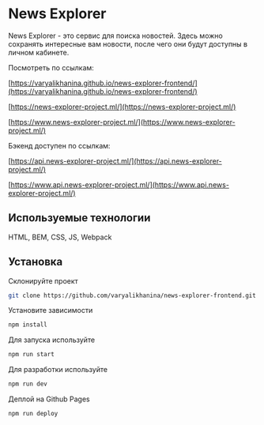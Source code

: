 # News Explorer

News Explorer - это сервис для поиска новостей. Здесь можно сохранять интересные вам новости, после чего они будут доступны в личном кабинете.

Посмотреть по ссылкам:

[https://varyalikhanina.github.io/news-explorer-frontend/](https://varyalikhanina.github.io/news-explorer-frontend/)

[https://news-explorer-project.ml/](https://news-explorer-project.ml/)

[https://www.news-explorer-project.ml/](https://www.news-explorer-project.ml/)

Бэкенд доступен по ссылкам:

[https://api.news-explorer-project.ml/](https://api.news-explorer-project.ml/)

[https://www.api.news-explorer-project.ml/](https://www.api.news-explorer-project.ml/)

## Используемые технологии

HTML, BEM, CSS, JS, Webpack

## Установка

Склонируйте проект

```bash
git clone https://github.com/varyalikhanina/news-explorer-frontend.git
```
Установите зависимости

```bash
npm install
```

Для запуска используйте

```bash
npm run start
```

Для разработки используйте

```bash
npm run dev
```

Деплой на Github Pages

```bash
npm run deploy
```

